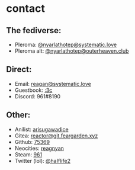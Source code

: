 # contact

## The fediverse:

<ul class="fa-ul">
  <li><i class="fa-li fa fa-pleroma fa-lg"></i> Pleroma: <a href="https://systematic.love/nyarlathotep">@nyarlathotep@systematic.love</a>
  <li><i class="fa-li fa fa-pleroma fa-lg"></i> Pleroma alt: <a href="https://outerheaven.club/users/nyarlathotep">@nyarlathotep@outerheaven.club</a></li>
</ul>

## Direct:

<ul class="fa-ul">
  <li><i class="fa-li fa fa-envelope fa-lg"></i> Email: <a href="mailto:reagan@systematic.love">reagan@systematic.love</a></li>
  <li><i class="fa-li fa fa-book fa-lg"></i> Guestbook: <a href="https://reagan.123guestbook.com">:3c</a></li>
  <li><i class="fa-li fa fa-discord fa-lg"></i> Discord: 961#8190</li>
</ul>

## Other:

<ul class="fa-ul">
  <li><i class="fa-li fa fa-list fa-lg"></i> Anilist: <a href="https://anilist.co/user/arisugawadice/">arisugawadice</a></li>
  <li><i class="fa-li fa fa-gitea fa-lg"></i> Gitea: <a href="https://git.feargarden.xyz/reactor">reactor@git.feargarden.xyz</a></li>
  <li><i class="fa-li fa fa-github fa-lg"></i> Github: <a href="https://github.com/75369">75369</a></li>
  <li><i class="fa-li fa fa-globe-w fa-lg"></i> Neocities: <a href="https://neocities.org/site/reagnyan">reagnyan</a></li>
  <li><i class="fa-li fa fa-steam fa-lg"></i> Steam: <a href="https://steamcommunity.com/id/arisugawadice">961</a></li>
  <li><i class="fa-li fa fa-twitter fa-lg"></i> Twitter (lol): <a href="https://twitter.com/haiflife2">@haIflife2</a></li>
</ul>